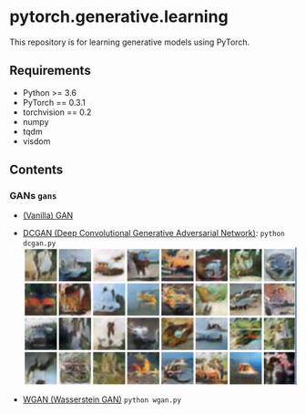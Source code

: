 # pytorch.generative.learning

This repository is for learning generative models using PyTorch.

## Requirements

* Python >= 3.6
* PyTorch ==  0.3.1
* torchvision == 0.2
* numpy
* tqdm
* visdom

## Contents

### GANs `gans`
* [(Vanilla) GAN](https://arxiv.org/abs/1406.2661)
* [DCGAN (Deep Convolutional Generative Adversarial Network)](https://arxiv.org/abs/1511.06434): `python dcgan.py`
![](assets/saturate_dcgan.png)

* [WGAN (Wasserstein GAN)](https://arxiv.org/abs/1701.07875) `python wgan.py`
